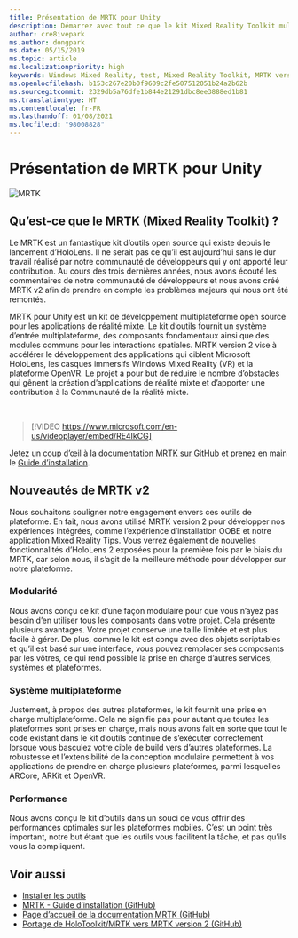 ```yaml
---
title: Présentation de MRTK pour Unity
description: Démarrez avec tout ce que le kit Mixed Reality Toolkit multiplateforme offre aux nouveaux développeurs de réalité mixte.
author: cre8ivepark
ms.author: dongpark
ms.date: 05/15/2019
ms.topic: article
ms.localizationpriority: high
keywords: Windows Mixed Reality, test, Mixed Reality Toolkit, MRTK version 2, MRTK, outils, SDK, HoloLens, HoloLens 2, casque de réalité mixte, casque windows mixed reality, casque de réalité virtuelle, multiplateforme
ms.openlocfilehash: b153c267e20b0f9609c2fe507512051b24a2b62b
ms.sourcegitcommit: 2329db5a76dfe1b844e21291dbc8ee3888ed1b81
ms.translationtype: HT
ms.contentlocale: fr-FR
ms.lasthandoff: 01/08/2021
ms.locfileid: "98008828"
---
```

# <a name="introducing-mrtk-for-unity"></a>Présentation de MRTK pour Unity

![MRTK](../../design/images/MRTK_UX_Hero.png)

## <a name="what-is-mixed-reality-toolkit-mrtk"></a>Qu’est-ce que le MRTK (Mixed Reality Toolkit) ?

Le MRTK est un fantastique kit d’outils open source qui existe depuis le lancement d’HoloLens. Il ne serait pas ce qu’il est aujourd’hui sans le dur travail réalisé par notre communauté de développeurs qui y ont apporté leur contribution. Au cours des trois dernières années, nous avons écouté les commentaires de notre communauté de développeurs et nous avons créé MRTK v2 afin de prendre en compte les problèmes majeurs qui nous ont été remontés.  

MRTK pour Unity est un kit de développement multiplateforme open source pour les applications de réalité mixte. Le kit d’outils fournit un système d’entrée multiplateforme, des composants fondamentaux ainsi que des modules communs pour les interactions spatiales. MRTK version 2 vise à accélérer le développement des applications qui ciblent Microsoft HoloLens, les casques immersifs Windows Mixed Reality (VR) et la plateforme OpenVR. Le projet a pour but de réduire le nombre d’obstacles qui gênent la création d’applications de réalité mixte et d’apporter une contribution à la Communauté de la réalité mixte.

<br>

> [!VIDEO https://www.microsoft.com/en-us/videoplayer/embed/RE4IkCG]

Jetez un coup d’œil à la [documentation MRTK sur GitHub](https://microsoft.github.io/MixedRealityToolkit-Unity/README.html) et prenez en main le [Guide d’installation](https://microsoft.github.io/MixedRealityToolkit-Unity/Documentation/Installation.html).


## <a name="new-with-mrtk-v2"></a>Nouveautés de MRTK v2

Nous souhaitons souligner notre engagement envers ces outils de plateforme.  En fait, nous avons utilisé MRTK version 2 pour développer nos expériences intégrées, comme l’expérience d’installation OOBE et notre application Mixed Reality Tips. Vous verrez également de nouvelles fonctionnalités d’HoloLens 2 exposées pour la première fois par le biais du MRTK, car selon nous, il s’agit de la meilleure méthode pour développer sur notre plateforme. 

### <a name="modular"></a>Modularité

Nous avons conçu ce kit d’une façon modulaire pour que vous n’ayez pas besoin d’en utiliser tous les composants dans votre projet.  Cela présente plusieurs avantages.  Votre projet conserve une taille limitée et est plus facile à gérer.  De plus, comme le kit est conçu avec des objets scriptables et qu’il est basé sur une interface, vous pouvez remplacer ses composants par les vôtres, ce qui rend possible la prise en charge d’autres services, systèmes et plateformes.

### <a name="cross-platform"></a>Système multiplateforme

Justement, à propos des autres plateformes, le kit fournit une prise en charge multiplateforme.  Cela ne signifie pas pour autant que toutes les plateformes sont prises en charge, mais nous avons fait en sorte que tout le code existant dans le kit d’outils continue de s’exécuter correctement lorsque vous basculez votre cible de build vers d’autres plateformes.  La robustesse et l’extensibilité de la conception modulaire permettent à vos applications de prendre en charge plusieurs plateformes, parmi lesquelles ARCore, ARKit et OpenVR.

### <a name="performant"></a>Performance

Nous avons conçu le kit d’outils dans un souci de vous offrir des performances optimales sur les plateformes mobiles.  C’est un point très important, notre but étant que les outils vous facilitent la tâche, et pas qu’ils vous la compliquent.

## <a name="see-also"></a>Voir aussi

* [Installer les outils](../install-the-tools.md)
* [MRTK - Guide d’installation (GitHub)](https://microsoft.github.io/MixedRealityToolkit-Unity/Documentation/Installation.html)
* [Page d’accueil de la documentation MRTK (GitHub)](https://microsoft.github.io/MixedRealityToolkit-Unity/README.html)
* [Portage de HoloToolkit/MRTK vers MRTK version 2 (GitHub)](https://microsoft.github.io/MixedRealityToolkit-Unity/Documentation/HTKToMRTKPortingGuide.html)
